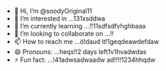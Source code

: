 - 👋 Hi, I’m @soodyOriginal11
- 👀 I’m interested in ...131xsddwa
- 🌱 I’m currently learning ...!!11sdfsdfvhghbaaa
- 💞️ I’m looking to collaborate on ...!!
- 📫 How to reach me ...ö!daud it!1geqdeawdefdaw
- 😄 Pronouns: ...heqs!!2 days left1v1hvadwdas
- ⚡ Fun fact: ...!41adwsadwaadw
ad!!!!1234hhqdw
<!---ad
soodyOriginal/soodyOriginal is a ✨ special ✨ repository because its `README.md` (thwsqs file) appears on your GitHub profile.
You can click the Preview link to take a look at your changes.
--->
